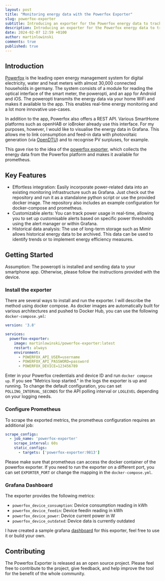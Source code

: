 ```yaml
---
layout: post
title: "Monitoring energy data with the Powerfox Exporter"
slug: powerfox-exporter
subtitle: Introducing an exporter for the Powerfox energy data to track and visualize your consumptions in real-time.
description: Introducing an exporter for the Powerfox energy data to track and visualize your consumptions in real-time.
date: 2024-02-07 12:59 +0100
author: martinlowinski
comments: true
published: true
---
```


## Introduction

[Powerfox](https://www.powerfox.energy) is the leading open energy management system for digital electricity, water and heat meters with almost 30,000 connected households in germany. The system consists of a module for reading the optical interface of the smart meter, the poweropti, and an app for Android and iOS. The poweropti transmits the energy data via your home WiFi and makes it available to the app. This enables real-time energy monitoring and a lot more innovative use-cases.

In addition to the app, Powerfox also offers a REST API. Various SmartHome platforms such as openHAB or ioBroker already use this interface. For my purposes, however, I would like to visualise the energy data in Grafana. This allows me to link consumption and feed-in data with photovoltaic generation (via [OpenDTU](https://github.com/tbnobody/OpenDTU/)) and to recognise PV surpluses, for example.

This gave rise to the idea of the [powerfox exporter](https://github.com/martinlowinski/powerfox-exporter), which collects the energy data from the Powerfox platform and makes it available for prometheus.

## Key Features

- Effortless integration: Easily incorporate power-related data into an existing monitoring infrastructure such as Grafana. Just check out the repository and run it as a standalone python script or use the provided docker image. The repository also includes an example configuration for docker-compose and prometheus.
- Customizable alerts: You can track power usage in real-time, allowing you to set up customisable alerts based on specific power thresholds using the alert manager or within Grafana.
- Historical data analysis: The use of long-term storage such as Mimir allows historical energy data to be archived. This data can be used to identify trends or to implement energy efficiency measures.

## Getting Started

Assumption: The poweropti is installed and sending data to your smartphone app. Otherwise, please follow the instructions provided with the device.

### Install the exporter

There are several ways to install and run the exporter. I will describe the method using docker compose. As docker images are automatically built for various architectures and pushed to Docker Hub, you can use the following `docker-compose.yml`:

```yaml
version: '3.8'

services:
  powerfox-exporter:
    image: martinlowinski/powerfox-exporter:latest
    restart: always
    environment:
      - POWERFOX_API_USER=username
      - POWERFOX_API_PASSWORD=password
      - POWERFOX_DEVICE=123456789
```

Enter in your Powerfox credentials and device ID and run `docker compose up`. If you see "Metrics loop started." in the logs the exporter is up and running. To change the default configuration, you can set `POLLING_INTERVAL_SECONDS` for the API polling interval or `LOGLEVEL` depending on your logging needs.

### Configure Prometheus

To scrape the exported metrics, the prometheus configuration requires an additional job:

```yaml
scrape_configs:
  - job_name: 'powerfox-exporter'
    scrape_interval: 60s
    static_configs:
      - targets: ['powerfox-exporter:9813']
```

Please make sure that prometheus can access the docker container of the powerfox exporter. If you need to run the exporter on a different port, you can set `EXPORTER_PORT` or change the mapping in the `docker-compose.yml`.

### Grafana Dashboard

The exporter provides the following metrics:

- `powerfox_device_consumption`: Device consumption reading in kWh
- `powerfox_device_feedin`: Device feedin reading in kWh
- `powerfox_device_power`: Device current power in W
- `powerfox_device_outdated`: Device data is currently outdated

I have created a sample grafana [dashboard](https://grafana.com/grafana/dashboards/20350-powerfox/) for this exporter, feel free to use it or build your own.

## Contributing

The Powerfox Exporter is released as an open source project. Please feel free to contribute to the project, give feedback, and help improve the tool for the benefit of the whole community.

